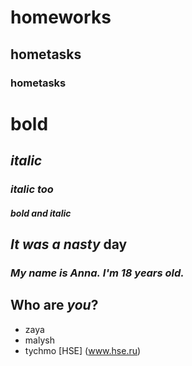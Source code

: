 # homeworks
## hometasks
### hometasks
# **bold**
## *italic*
### _italic too_
#### ***bold and italic***
## _It was_ *a* ***nasty*** **day**
### ***My name is Anna.*** *I'm 18 years old.*
## **Who are _you_?**
- zaya 
- malysh 
- tychmo
[HSE] (www.hse.ru)
